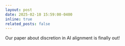 ```yaml
---
layout: post
date: 2025-02-10 15:59:00-0400
inline: true
related_posts: false
---
```


Our paper about discretion in AI alignment is finally out!
